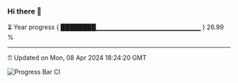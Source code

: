 ### Hi there 👋

⏳ Year progress { ████████▁▁▁▁▁▁▁▁▁▁▁▁▁▁▁▁▁▁▁▁▁▁ } 26.99 %

---

⏰ Updated on Mon, 08 Apr 2024 18:24:20 GMT

![Progress Bar CI](https://github.com/ZhaoGui/ZhaoGui/workflows/Progress%20Bar%20CI/badge.svg)
